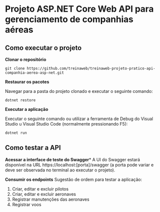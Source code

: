 # Projeto ASP.NET Core Web API para gerenciamento de companhias aéreas

## Como executar o projeto

**Clonar o repositório**
```
git clone https://github.com/treinaweb/treinaweb-projeto-pratico-api-companhia-aerea-asp-net.git
```

**Restaurar os pacotes**

Navegar para a pasta do projeto clonado e executar o seguinte comando:

```
dotnet restore
```

**Executar a aplicação**

Executar o seguinte comando ou utilizar a ferramenta de Debug do Visual Studio u Visual Studio Code (normalmente pressionando F5):
```
dotnet run
```

## Como testar a API

**Acessar a interface de teste do Swagger***
A UI do Swagger estará disponível na URL https://localhost:[porta]/swagger (a porta pode variar e deve ser observada no terminal ao executar o projeto).

**Consumir os endpoints**
Sugestão de ordem para testar a aplicação:

1) Criar, editar e excluir pilotos
2) Criar, editar e excluir aeronaves
3) Registrar manutenções das aeronaves
4) Registrar voos
